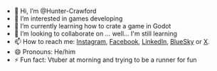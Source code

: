- 👋 Hi, I’m @Hunter-Crawford
- 👀 I’m interested in games developing
- 🌱 I’m currently learning how to crate a game in Godot
- 💞️ I’m looking to collaborate on ... well... I'm still learning
- 📫 How to reach me: [Instagram](https://www.instagram.com/hunter.tjdss), [Facebook](https://www.facebook.com/profile.php?id=100080001433762), [LinkedIn](https://www.linkedin.com/in/tommy-jeyson-dos-santos-souza-412b94319/), [BlueSky](https://bsky.app/profile/huntercrawford.bsky.social) or [X](https://x.com/HntCrawfordTJSS).
- 😄 Pronouns: He/him
- ⚡ Fun fact: Vtuber at morning and trying to be a runner for fun

<!---
Hunter-Crawford/Hunter-Crawford is a ✨ special ✨ repository because its `README.md` (this file) appears on your GitHub profile.
You can click the Preview link to take a look at your changes.
--->

